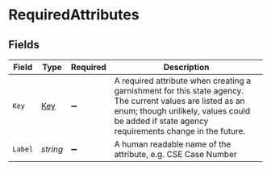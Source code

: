 # RequiredAttributes


## Fields

| Field                                                                                                                                                                                                       | Type                                                                                                                                                                                                        | Required                                                                                                                                                                                                    | Description                                                                                                                                                                                                 |
| ----------------------------------------------------------------------------------------------------------------------------------------------------------------------------------------------------------- | ----------------------------------------------------------------------------------------------------------------------------------------------------------------------------------------------------------- | ----------------------------------------------------------------------------------------------------------------------------------------------------------------------------------------------------------- | ----------------------------------------------------------------------------------------------------------------------------------------------------------------------------------------------------------- |
| `Key`                                                                                                                                                                                                       | [Key](../../Models/Components/Key.md)                                                                                                                                                                       | :heavy_minus_sign:                                                                                                                                                                                          | A required attribute when creating a garnishment for this state agency. The current values are listed as an enum; though unlikely, values could be added if state agency requirements change in the future. |
| `Label`                                                                                                                                                                                                     | *string*                                                                                                                                                                                                    | :heavy_minus_sign:                                                                                                                                                                                          | A human readable name of the attribute, e.g. CSE Case Number                                                                                                                                                |